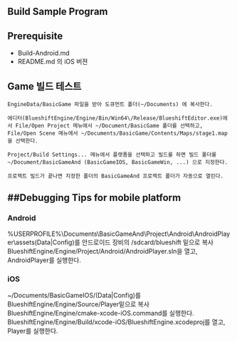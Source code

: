 ﻿Build Sample Program
-------------------

## Prerequisite

  * Build-Android.md 
  * README.md 의 iOS 버젼

## Game 빌드 테스트

	EngineData/BasicGame 파일을 받아 도큐먼트 폴더(~/Documents) 에 복사한다.

	에디터(BlueshiftEngine/Engine/Bin/Win64\/Release/BlueshiftEditor.exe)에서 File/Open Project 메뉴에서 ~/Document/BasicGame 폴더를 선택하고,
	File/Open Scene 메뉴에서 ~/Documents/BasicGame/Contents/Maps/stage1.map 을 선택한다.

	Project/Build Settings... 메뉴에서 플랫폼을 선택하고 빌드를 하면 빌드 폴더를
	~/Document/BasicGameAnd (BasicGameIOS, BasicGameWin, ...) 으로 지정한다.

	프로젝트 빌드가 끝나면 지정한 폴더의 BasicGameAnd 프로젝트 폴더가 자동으로 열린다.


##Debugging Tips for mobile platform
-----------------------------

### Android

%USERPROFILE%\Documents\BasicGameAnd\Project\Android\AndroidPlayer\assets\(Data|Config)를
안드로이드 장비의 /sdcard/blueshift 밑으로 복사
BlueshiftEngine/Engine/Project/Android/AndroidPlayer.sln을 열고, AndroidPlayer를 실행한다.

### iOS

~/Documents/BasicGameIOS/(Data|Config)를 BlueshiftEngine/Engine/Source/Player밑으로 복사
BlueshiftEngine/Engine/cmake-xcode-iOS.command를 실행한다.
BlueshiftEngine/Engine/Build/xcode-iOS/BlueshiftEngine.xcodeproj를 열고, Player를 실행한다.

